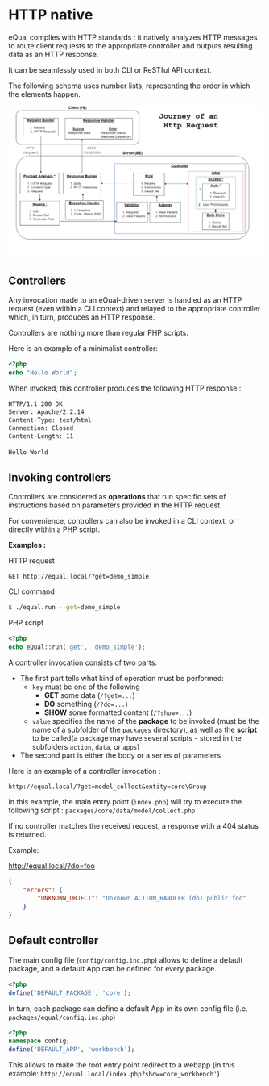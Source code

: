 # HTTP native

eQual complies with HTTP standards : it natively analyzes HTTP messages to route client requests to the appropriate controller and outputs resulting data as an HTTP response.

It can be seamlessly used in both CLI or ReSTful API context.



The following schema uses number lists, representing the order in which the elements happen.

![http-request](../assets/img/http-request.drawio.png)

## Controllers

Any invocation made to an eQual-driven server is handled as an HTTP request (even within a CLI context) and relayed to the appropriate controller which, in turn, produces an HTTP response.

Controllers are nothing more than regular PHP scripts.

Here is an example of a minimalist controller:

```php
<?php
echo "Hello World";
```
When invoked, this controller produces the following HTTP response :
```
HTTP/1.1 200 OK
Server: Apache/2.2.14
Content-Type: text/html
Connection: Closed
Content-Length: 11

Hello World
```



## Invoking controllers

Controllers are considered as **operations** that run specific sets of instructions based on parameters provided in the HTTP request.

For convenience, controllers can also be invoked in a CLI context, or directly within a PHP script.

**Examples :** 

HTTP request

```
GET http://equal.local/?get=demo_simple
```

CLI command

```bash
$ ./equal.run --get=demo_simple
```

PHP script

```php
<?php
echo eQual::run('get', 'demo_simple');
```



A controller invocation consists of two parts: 

* The first part tells what kind of operation must be performed:
    * `key` must be one of the following : 
        * **GET** some data (`/?get=...`)
        * **DO** something (`/?do=...`)
        * **SHOW** some formatted content (`/?show=...`)
    * `value` specifies the name of the **package** to be invoked (must be the name of a subfolder of the `packages` directory), as well as the **script** to be called(a package may have several scripts - stored in the subfolders `action`, `data`, or `apps`)
* The second part is either the body or a series of parameters



Here is an example of a controller invocation :  
``` 
http://equal.local/?get=model_collect&entity=core\Group
```

In this example, the main entry point (`index.php`) will try to execute the following script : `packages/core/data/model/collect.php` 



If no controller matches the received request, a response with a 404 status is returned.

Example:

http://equal.local/?do=foo
```JSON
{
    "errors": {
        "UNKNOWN_OBJECT": "Unknown ACTION_HANDLER (do) public:foo"
    }
}
```



## Default controller

The main config file (`config/config.inc.php`) allows to define a default package, and a default App can be defined for every package.  


```php
<?php
define('DEFAULT_PACKAGE', 'core');
```

In turn, each package can define a default App in its own config file (i.e. `packages/equal/config.inc.php`)
```php
<?php
namespace config;
define('DEFAULT_APP', 'workbench');
```

This allows to make the root entry point  redirect to a webapp (in this example:  `http://equal.local/index.php?show=core_workbench'`)

